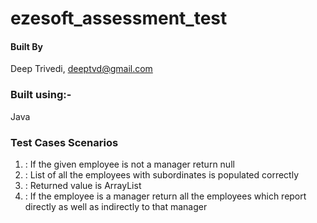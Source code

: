 # ezesoft_assessment_test

#### Built By
Deep Trivedi, deeptvd@gmail.com

### Built using:-
Java

### Test Cases Scenarios
1. : If the given employee is not a manager return null
2. : List of all the employees with subordinates is populated correctly
3. : Returned value is ArrayList<String>
4. : If the employee is a manager return all the employees which report directly as well as indirectly to that manager